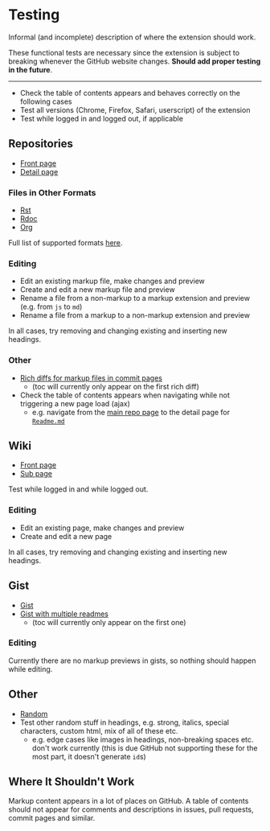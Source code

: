 # Testing

Informal (and incomplete) description of where the extension should work.

These functional tests are necessary since the extension is subject to breaking whenever the GitHub website changes. **Should add proper testing in the future**.

---

- Check the table of contents appears and behaves correctly on the following cases
- Test all versions (Chrome, Firefox, Safari, userscript) of the extension
- Test while logged in and logged out, if applicable


## Repositories

- [Front page](https://github.com/rspec/rspec-core)
- [Detail page](https://github.com/rspec/rspec-core/blob/master/README.md)

### Files in Other Formats

- [Rst](https://github.com/jkbrzt/httpie)
- [Rdoc](https://github.com/rdoc/rdoc)
- [Org](https://github.com/yjwen/org-reveal)

Full list of supported formats [here](https://github.com/github/markup#markups).

### Editing

- Edit an existing markup file, make changes and preview
- Create and edit a new markup file and preview
- Rename a file from a non-markup to a markup extension and preview (e.g. from `js` to `md`)
- Rename a file from a markup to a non-markup extension and preview

In all cases, try removing and changing existing and inserting new headings.

### Other

- [Rich diffs for markup files in commit pages](https://github.com/arthurhammer/github-toc/commit/fb56f45e086ef8a3e7dc139be49decf7f4dff807?short_path=1e290ac#diff-1e290ac8433d555bce009b162cb869d0)
    - (toc will currently only appear on the first rich diff)
- Check the table of contents appears when navigating while not triggering a new page load (ajax)
    - e.g. navigate from the [main repo page](https://github.com/arthurhammer/github-toc) to the detail page for [`Readme.md`](https://github.com/arthurhammer/github-toc/blob/master/Readme.md)

## Wiki

- [Front page](https://github.com/gollum/gollum/wiki)
- [Sub page](https://github.com/gollum/gollum/wiki/Git-adapters)

Test while logged in and while logged out.

### Editing

- Edit an existing page, make changes and preview
- Create and edit a new page

In all cases, try removing and changing existing and inserting new headings.

## Gist

- [Gist](https://gist.github.com/benweet/6312489)
- [Gist with multiple readmes](https://gist.github.com/arthurhammer/2261163aca4c0e931517)
    - (toc will currently only appear on the first one)

### Editing

Currently there are no markup previews in gists, so nothing should happen while editing.

## Other

- [Random](https://github.com/arthurhammer/github-readme-toc/blob/master/test/test.markdown)
- Test other random stuff in headings, e.g. strong, italics, special characters, custom html, mix of all of these etc.
    - e.g. edge cases like images in headings, non-breaking spaces etc. don't work currently (this is due GitHub not supporting these for the most part, it doesn't generate `id`s)

## Where It Shouldn't Work

Markup content appears in a lot of places on GitHub. A table of contents should not appear for comments and descriptions in issues, pull requests, commit pages and similar.
